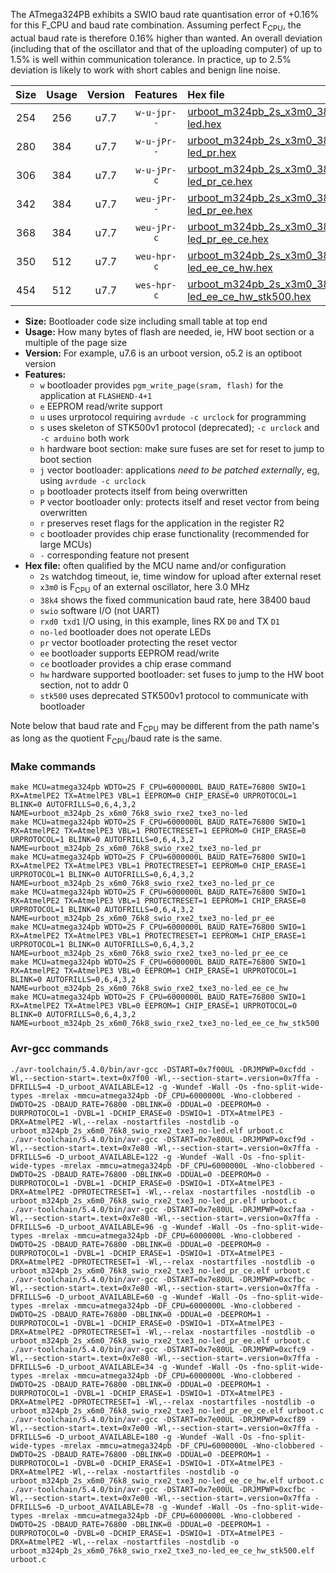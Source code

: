The ATmega324PB exhibits a SWIO baud rate quantisation error of +0.16% for this F_CPU and baud rate combination. Assuming perfect F<sub>CPU</sub>, the actual baud rate is therefore 0.16% higher than wanted. An overall deviation (including that of the oscillator and that of the uploading computer) of up to 1.5% is well within communication tolerance. In practice, up to 2.5% deviation is likely to work with short cables and benign line noise.

|Size|Usage|Version|Features|Hex file|
|:-:|:-:|:-:|:-:|:--|
|254|256|u7.7|`w-u-jpr--`|[urboot_m324pb_2s_x3m0_38k4_swio_rxe2_txe3_no-led.hex](https://raw.githubusercontent.com/stefanrueger/urboot.hex/main/mcus/atmega324pb/watchdog_2_s/external_oscillator/+3m000000_hz/++38k4_baud/uart2_rxe2_txe3/no-led/urboot_m324pb_2s_x3m0_38k4_swio_rxe2_txe3_no-led.hex)|
|280|384|u7.7|`w-u-jPr--`|[urboot_m324pb_2s_x3m0_38k4_swio_rxe2_txe3_no-led_pr.hex](https://raw.githubusercontent.com/stefanrueger/urboot.hex/main/mcus/atmega324pb/watchdog_2_s/external_oscillator/+3m000000_hz/++38k4_baud/uart2_rxe2_txe3/no-led/urboot_m324pb_2s_x3m0_38k4_swio_rxe2_txe3_no-led_pr.hex)|
|306|384|u7.7|`w-u-jPr-c`|[urboot_m324pb_2s_x3m0_38k4_swio_rxe2_txe3_no-led_pr_ce.hex](https://raw.githubusercontent.com/stefanrueger/urboot.hex/main/mcus/atmega324pb/watchdog_2_s/external_oscillator/+3m000000_hz/++38k4_baud/uart2_rxe2_txe3/no-led/urboot_m324pb_2s_x3m0_38k4_swio_rxe2_txe3_no-led_pr_ce.hex)|
|342|384|u7.7|`weu-jPr--`|[urboot_m324pb_2s_x3m0_38k4_swio_rxe2_txe3_no-led_pr_ee.hex](https://raw.githubusercontent.com/stefanrueger/urboot.hex/main/mcus/atmega324pb/watchdog_2_s/external_oscillator/+3m000000_hz/++38k4_baud/uart2_rxe2_txe3/no-led/urboot_m324pb_2s_x3m0_38k4_swio_rxe2_txe3_no-led_pr_ee.hex)|
|368|384|u7.7|`weu-jPr-c`|[urboot_m324pb_2s_x3m0_38k4_swio_rxe2_txe3_no-led_pr_ee_ce.hex](https://raw.githubusercontent.com/stefanrueger/urboot.hex/main/mcus/atmega324pb/watchdog_2_s/external_oscillator/+3m000000_hz/++38k4_baud/uart2_rxe2_txe3/no-led/urboot_m324pb_2s_x3m0_38k4_swio_rxe2_txe3_no-led_pr_ee_ce.hex)|
|350|512|u7.7|`weu-hpr-c`|[urboot_m324pb_2s_x3m0_38k4_swio_rxe2_txe3_no-led_ee_ce_hw.hex](https://raw.githubusercontent.com/stefanrueger/urboot.hex/main/mcus/atmega324pb/watchdog_2_s/external_oscillator/+3m000000_hz/++38k4_baud/uart2_rxe2_txe3/no-led/urboot_m324pb_2s_x3m0_38k4_swio_rxe2_txe3_no-led_ee_ce_hw.hex)|
|454|512|u7.7|`wes-hpr-c`|[urboot_m324pb_2s_x3m0_38k4_swio_rxe2_txe3_no-led_ee_ce_hw_stk500.hex](https://raw.githubusercontent.com/stefanrueger/urboot.hex/main/mcus/atmega324pb/watchdog_2_s/external_oscillator/+3m000000_hz/++38k4_baud/uart2_rxe2_txe3/no-led/urboot_m324pb_2s_x3m0_38k4_swio_rxe2_txe3_no-led_ee_ce_hw_stk500.hex)|

- **Size:** Bootloader code size including small table at top end
- **Usage:** How many bytes of flash are needed, ie, HW boot section or a multiple of the page size
- **Version:** For example, u7.6 is an urboot version, o5.2 is an optiboot version
- **Features:**
  + `w` bootloader provides `pgm_write_page(sram, flash)` for the application at `FLASHEND-4+1`
  + `e` EEPROM read/write support
  + `u` uses urprotocol requiring `avrdude -c urclock` for programming
  + `s` uses skeleton of STK500v1 protocol (deprecated); `-c urclock` and `-c arduino` both work
  + `h` hardware boot section: make sure fuses are set for reset to jump to boot section
  + `j` vector bootloader: applications *need to be patched externally*, eg, using `avrdude -c urclock`
  + `p` bootloader protects itself from being overwritten
  + `P` vector bootloader only: protects itself and reset vector from being overwritten
  + `r` preserves reset flags for the application in the register R2
  + `c` bootloader provides chip erase functionality (recommended for large MCUs)
  + `-` corresponding feature not present
- **Hex file:** often qualified by the MCU name and/or configuration
  + `2s` watchdog timeout, ie, time window for upload after external reset
  + `x3m0` is F<sub>CPU</sub> of an external oscillator, here 3.0 MHz
  + `38k4` shows the fixed communication baud rate, here 38400 baud
  + `swio` software I/O (not UART)
  + `rxd0 txd1` I/O using, in this example, lines RX `D0` and TX `D1`
  + `no-led` bootloader does not operate LEDs
  + `pr` vector bootloader protecting the reset vector
  + `ee` bootloader supports EEPROM read/write
  + `ce` bootloader provides a chip erase command
  + `hw` hardware supported bootloader: set fuses to jump to the HW boot section, not to addr 0
  + `stk500` uses deprecated STK500v1 protocol to communicate with bootloader


Note below that baud rate and F<sub>CPU</sub> may be different from the path name's as long as the quotient F<sub>CPU</sub>/baud rate is the same.

### Make commands
```
make MCU=atmega324pb WDTO=2S F_CPU=6000000L BAUD_RATE=76800 SWIO=1 RX=AtmelPE2 TX=AtmelPE3 VBL=1 EEPROM=0 CHIP_ERASE=0 URPROTOCOL=1 BLINK=0 AUTOFRILLS=0,6,4,3,2 NAME=urboot_m324pb_2s_x6m0_76k8_swio_rxe2_txe3_no-led
make MCU=atmega324pb WDTO=2S F_CPU=6000000L BAUD_RATE=76800 SWIO=1 RX=AtmelPE2 TX=AtmelPE3 VBL=1 PROTECTRESET=1 EEPROM=0 CHIP_ERASE=0 URPROTOCOL=1 BLINK=0 AUTOFRILLS=0,6,4,3,2 NAME=urboot_m324pb_2s_x6m0_76k8_swio_rxe2_txe3_no-led_pr
make MCU=atmega324pb WDTO=2S F_CPU=6000000L BAUD_RATE=76800 SWIO=1 RX=AtmelPE2 TX=AtmelPE3 VBL=1 PROTECTRESET=1 EEPROM=0 CHIP_ERASE=1 URPROTOCOL=1 BLINK=0 AUTOFRILLS=0,6,4,3,2 NAME=urboot_m324pb_2s_x6m0_76k8_swio_rxe2_txe3_no-led_pr_ce
make MCU=atmega324pb WDTO=2S F_CPU=6000000L BAUD_RATE=76800 SWIO=1 RX=AtmelPE2 TX=AtmelPE3 VBL=1 PROTECTRESET=1 EEPROM=1 CHIP_ERASE=0 URPROTOCOL=1 BLINK=0 AUTOFRILLS=0,6,4,3,2 NAME=urboot_m324pb_2s_x6m0_76k8_swio_rxe2_txe3_no-led_pr_ee
make MCU=atmega324pb WDTO=2S F_CPU=6000000L BAUD_RATE=76800 SWIO=1 RX=AtmelPE2 TX=AtmelPE3 VBL=1 PROTECTRESET=1 EEPROM=1 CHIP_ERASE=1 URPROTOCOL=1 BLINK=0 AUTOFRILLS=0,6,4,3,2 NAME=urboot_m324pb_2s_x6m0_76k8_swio_rxe2_txe3_no-led_pr_ee_ce
make MCU=atmega324pb WDTO=2S F_CPU=6000000L BAUD_RATE=76800 SWIO=1 RX=AtmelPE2 TX=AtmelPE3 VBL=0 EEPROM=1 CHIP_ERASE=1 URPROTOCOL=1 BLINK=0 AUTOFRILLS=0,6,4,3,2 NAME=urboot_m324pb_2s_x6m0_76k8_swio_rxe2_txe3_no-led_ee_ce_hw
make MCU=atmega324pb WDTO=2S F_CPU=6000000L BAUD_RATE=76800 SWIO=1 RX=AtmelPE2 TX=AtmelPE3 VBL=0 EEPROM=1 CHIP_ERASE=1 URPROTOCOL=0 BLINK=0 AUTOFRILLS=0,6,4,3,2 NAME=urboot_m324pb_2s_x6m0_76k8_swio_rxe2_txe3_no-led_ee_ce_hw_stk500
```

### Avr-gcc commands
```
./avr-toolchain/5.4.0/bin/avr-gcc -DSTART=0x7f00UL -DRJMPWP=0xcfdd -Wl,--section-start=.text=0x7f00 -Wl,--section-start=.version=0x7ffa -DFRILLS=4 -D_urboot_AVAILABLE=12 -g -Wundef -Wall -Os -fno-split-wide-types -mrelax -mmcu=atmega324pb -DF_CPU=6000000L -Wno-clobbered -DWDTO=2S -DBAUD_RATE=76800 -DBLINK=0 -DDUAL=0 -DEEPROM=0 -DURPROTOCOL=1 -DVBL=1 -DCHIP_ERASE=0 -DSWIO=1 -DTX=AtmelPE3 -DRX=AtmelPE2 -Wl,--relax -nostartfiles -nostdlib -o urboot_m324pb_2s_x6m0_76k8_swio_rxe2_txe3_no-led.elf urboot.c
./avr-toolchain/5.4.0/bin/avr-gcc -DSTART=0x7e80UL -DRJMPWP=0xcf9d -Wl,--section-start=.text=0x7e80 -Wl,--section-start=.version=0x7ffa -DFRILLS=6 -D_urboot_AVAILABLE=122 -g -Wundef -Wall -Os -fno-split-wide-types -mrelax -mmcu=atmega324pb -DF_CPU=6000000L -Wno-clobbered -DWDTO=2S -DBAUD_RATE=76800 -DBLINK=0 -DDUAL=0 -DEEPROM=0 -DURPROTOCOL=1 -DVBL=1 -DCHIP_ERASE=0 -DSWIO=1 -DTX=AtmelPE3 -DRX=AtmelPE2 -DPROTECTRESET=1 -Wl,--relax -nostartfiles -nostdlib -o urboot_m324pb_2s_x6m0_76k8_swio_rxe2_txe3_no-led_pr.elf urboot.c
./avr-toolchain/5.4.0/bin/avr-gcc -DSTART=0x7e80UL -DRJMPWP=0xcfaa -Wl,--section-start=.text=0x7e80 -Wl,--section-start=.version=0x7ffa -DFRILLS=6 -D_urboot_AVAILABLE=96 -g -Wundef -Wall -Os -fno-split-wide-types -mrelax -mmcu=atmega324pb -DF_CPU=6000000L -Wno-clobbered -DWDTO=2S -DBAUD_RATE=76800 -DBLINK=0 -DDUAL=0 -DEEPROM=0 -DURPROTOCOL=1 -DVBL=1 -DCHIP_ERASE=1 -DSWIO=1 -DTX=AtmelPE3 -DRX=AtmelPE2 -DPROTECTRESET=1 -Wl,--relax -nostartfiles -nostdlib -o urboot_m324pb_2s_x6m0_76k8_swio_rxe2_txe3_no-led_pr_ce.elf urboot.c
./avr-toolchain/5.4.0/bin/avr-gcc -DSTART=0x7e80UL -DRJMPWP=0xcfbc -Wl,--section-start=.text=0x7e80 -Wl,--section-start=.version=0x7ffa -DFRILLS=6 -D_urboot_AVAILABLE=60 -g -Wundef -Wall -Os -fno-split-wide-types -mrelax -mmcu=atmega324pb -DF_CPU=6000000L -Wno-clobbered -DWDTO=2S -DBAUD_RATE=76800 -DBLINK=0 -DDUAL=0 -DEEPROM=1 -DURPROTOCOL=1 -DVBL=1 -DCHIP_ERASE=0 -DSWIO=1 -DTX=AtmelPE3 -DRX=AtmelPE2 -DPROTECTRESET=1 -Wl,--relax -nostartfiles -nostdlib -o urboot_m324pb_2s_x6m0_76k8_swio_rxe2_txe3_no-led_pr_ee.elf urboot.c
./avr-toolchain/5.4.0/bin/avr-gcc -DSTART=0x7e80UL -DRJMPWP=0xcfc9 -Wl,--section-start=.text=0x7e80 -Wl,--section-start=.version=0x7ffa -DFRILLS=6 -D_urboot_AVAILABLE=34 -g -Wundef -Wall -Os -fno-split-wide-types -mrelax -mmcu=atmega324pb -DF_CPU=6000000L -Wno-clobbered -DWDTO=2S -DBAUD_RATE=76800 -DBLINK=0 -DDUAL=0 -DEEPROM=1 -DURPROTOCOL=1 -DVBL=1 -DCHIP_ERASE=1 -DSWIO=1 -DTX=AtmelPE3 -DRX=AtmelPE2 -DPROTECTRESET=1 -Wl,--relax -nostartfiles -nostdlib -o urboot_m324pb_2s_x6m0_76k8_swio_rxe2_txe3_no-led_pr_ee_ce.elf urboot.c
./avr-toolchain/5.4.0/bin/avr-gcc -DSTART=0x7e00UL -DRJMPWP=0xcf89 -Wl,--section-start=.text=0x7e00 -Wl,--section-start=.version=0x7ffa -DFRILLS=6 -D_urboot_AVAILABLE=180 -g -Wundef -Wall -Os -fno-split-wide-types -mrelax -mmcu=atmega324pb -DF_CPU=6000000L -Wno-clobbered -DWDTO=2S -DBAUD_RATE=76800 -DBLINK=0 -DDUAL=0 -DEEPROM=1 -DURPROTOCOL=1 -DVBL=0 -DCHIP_ERASE=1 -DSWIO=1 -DTX=AtmelPE3 -DRX=AtmelPE2 -Wl,--relax -nostartfiles -nostdlib -o urboot_m324pb_2s_x6m0_76k8_swio_rxe2_txe3_no-led_ee_ce_hw.elf urboot.c
./avr-toolchain/5.4.0/bin/avr-gcc -DSTART=0x7e00UL -DRJMPWP=0xcfbc -Wl,--section-start=.text=0x7e00 -Wl,--section-start=.version=0x7ffa -DFRILLS=6 -D_urboot_AVAILABLE=78 -g -Wundef -Wall -Os -fno-split-wide-types -mrelax -mmcu=atmega324pb -DF_CPU=6000000L -Wno-clobbered -DWDTO=2S -DBAUD_RATE=76800 -DBLINK=0 -DDUAL=0 -DEEPROM=1 -DURPROTOCOL=0 -DVBL=0 -DCHIP_ERASE=1 -DSWIO=1 -DTX=AtmelPE3 -DRX=AtmelPE2 -Wl,--relax -nostartfiles -nostdlib -o urboot_m324pb_2s_x6m0_76k8_swio_rxe2_txe3_no-led_ee_ce_hw_stk500.elf urboot.c
```

